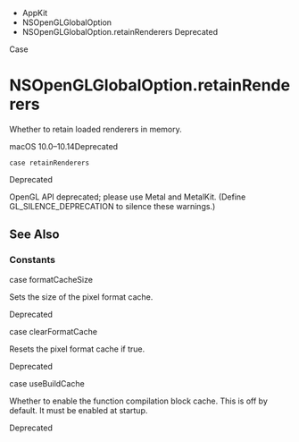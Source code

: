 

- AppKit
- NSOpenGLGlobalOption
-  NSOpenGLGlobalOption.retainRenderers Deprecated

Case

# NSOpenGLGlobalOption.retainRenderers

Whether to retain loaded renderers in memory.

macOS 10.0–10.14Deprecated

``` source
case retainRenderers
```

Deprecated

OpenGL API deprecated; please use Metal and MetalKit. (Define GL_SILENCE_DEPRECATION to silence these warnings.)

## See Also

### Constants

case formatCacheSize

Sets the size of the pixel format cache.

Deprecated

case clearFormatCache

Resets the pixel format cache if true.

Deprecated

case useBuildCache

Whether to enable the function compilation block cache. This is off by default. It must be enabled at startup.

Deprecated

